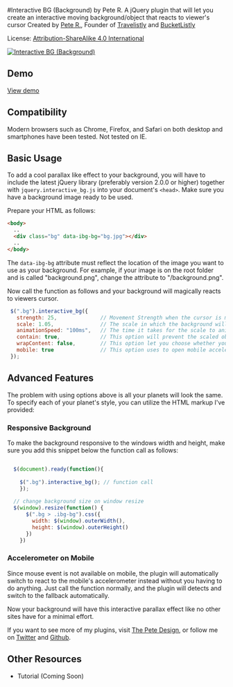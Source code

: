 #Interactive BG (Background) by Pete R.
A jQuery plugin that will let you create an interactive moving background/object that reacts to viewer's cursor
Created by [Pete R.](http://www.thepetedesign.com), Founder of [Travelistly](http://www.travelistly.com) and [BucketListly](http://www.bucketlistly.com)

License: [Attribution-ShareAlike 4.0 International](http://creativecommons.org/licenses/by-sa/4.0/deed.en_US)

[![Interactive BG (Background)](http://www.thepetedesign.com/images/interactive_bg_image.png "Interactive BG (Background")](http://www.thepetedesign.com/demos/interactive_bg_demo.html)


## Demo
[View demo](http://www.thepetedesign.com/demos/interactive_bg_demo.html)

## Compatibility
Modern browsers such as Chrome, Firefox, and Safari on both desktop and smartphones have been tested. Not tested on IE.

## Basic Usage

To add a cool parallax like effect to your background, you will have to include the latest jQuery library (preferably version 2.0.0 or higher) together with `jquery.interactive_bg.js` into your document's `<head>`. Make sure you have a background image ready to be used. 
  
Prepare your HTML as follows:

````html
<body>
  ..
  <div class="bg" data-ibg-bg="bg.jpg"></div>
  ..
</body>

````

The `data-ibg-bg` attribute must reflect the location of the image you want to use as your background. For example, if your image is on the root folder and is called "background.png", change the attribute to "/background.png".

Now call the function as follows and your background will magically reacts to viewers cursor.

````javascript
 $(".bg").interactive_bg({
   strength: 25,              // Movement Strength when the cursor is moved. The higher, the faster it will reacts to your cursor. The default value is 25.
   scale: 1.05,               // The scale in which the background will be zoomed when hovering. Change this to 1 to stop scaling. The default value is 1.05.
   animationSpeed: "100ms",   // The time it takes for the scale to animate. This accepts CSS3 time function such as "100ms", "2.5s", etc. The default value is "100ms".
   contain: true,             // This option will prevent the scaled object/background from spilling out of its container. Keep this true for interactive background. Set it to false if you want to make an interactive object instead of a background. The default value is true.
   wrapContent: false,        // This option let you choose whether you want everything inside to reacts to your cursor, or just the background. Toggle it to true to have every elements inside reacts the same way. The default value is false
   mobile: true               // This option uses to open mobile accelerometer or not, The default is true.
 });
````

## Advanced Features
The problem with using options above is all your planets will look the same. To specify each of your planet's style, you can utilize the HTML markup I've provided:

### Responsive Background
To make the background responsive to the windows width and height, make sure you add this snippet below the function call as follows:

````javascript

  $(document).ready(function(){
    
    $(".bg").interactive_bg(); // function call
	});
  
  // change background size on window resize
  $(window).resize(function() {
	  $(".bg > .ibg-bg").css({
	    width: $(window).outerWidth(),
	    height: $(window).outerHeight()
	  })
	})
````

### Accelerometer on Mobile
Since mouse event is not available on mobile, the plugin will automatically switch to react to the mobile's accelerometer instead without you having to do anything. Just call the function normally, and the plugin will  detects and switch to the fallback automatically.

Now your background will have this interactive parallax effect like no other sites have for a minimal effort.

If you want to see more of my plugins, visit [The Pete Design](http://www.thepetedesign.com/#design), or follow me on [Twitter](http://www.twitter.com/peachananr) and [Github](http://www.github.com/peachananr).

## Other Resources
- Tutorial (Coming Soon)
